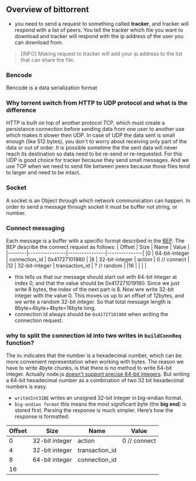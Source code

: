 ## Overview of bittorrent
- you need to send a request to something called **tracker**, and tracker will respond with a list of peers. You tell the tracker which file you want to download and tracker will respond with the ip address of the user you can download from.
>[INFO] Making request to tracker will add your ip address to the list that can share the file.
### Bencode
Bencode is a data serialization format
### Why torrent switch from HTTP to UDP protocol and what is the difference
HTTP is built on top of another protocol TCP, which must create a persistance connection before sending data from one user to another use which makes it slower then UDP. In case of UDP the data sent is small enough (like 512 bytes), you don't to worry about receiving only part of the data or out of order. It is possible sometime the the sent data will never reach its destination so data need to be re-send or re-requested. For this UDP is good choice for tracker because they send small messages. And we use TCP when we need to send file between peers because those files tend to larger and need to be intact.
### Socket
A socket is an Object through which network communication can happen. In order to send a message through socket it must be buffer not string, or number.
### Connect messaging
Each message is a buffer with a specific format described in the [BEP](http://www.bittorrent.org/beps/bep_0015.html).
The BEP describe the connect request as follows:
| Offset | Size           | Name           | Value         |
|--------|----------------|----------------|---------------|
|0       | 64-bit-integer | connection_id  | 0x41727101980 |
|8       | 32-bit-integer | action         | 0 // connect  |
|12      | 32-bit-integer | transaction_id | ? // random   |
|16      |                |                |               |
- this tells us that our message should start out with 64-bit integer at index 0, and that the value should be 0x417271019180.
Since we just write 8 bytes, the index of the next part is 8. Now wre write 32-bit integer with the value 0. This moves us up to an offset of 12bytes, and we write a random 32-bit integer. So that total message length is 8byte+4byte+4byte=16byte long.
- connection id always should be `0x41727101980` when writing the connection request.
### why to split the connection id into two writes in `buildConnReq` function?
The `Ox` indicates that the number is a hexadecimal number, which can be more convenient representation when working with bytes.
The reason we have to write 4byte chunks, is that there is no method to write 64-bit integer. Actually node.js [doesn't support precise 64-bit integers](https://stackoverflow.com/questions/307179/what-is-javascripts-highest-integer-value-that-a-number-can-go-to-without-losin). But writing a 64-bit hexadecimal number as a combination of two 32 bit hexadecimal numbers is easy.
- `writeUInt32BE` writes an unsigned 32-bit integer in big-endian format.
- `big-endian format` this means the most significant byte (the **big end**) is stored first.
Parsing the response is much simpler. Here’s how the response is formatted:

| Offset | Size            | Name            | Value                |
|--------|-----------------|-----------------|----------------------|
| 0      | 32-bit integer  | action          | 0 // connect         |
| 4      | 32-bit integer  | transaction_id  |                      |
| 8      | 64-bit integer  | connection_id   |                      |
| 16     |                 |                 |                      |
